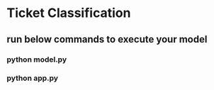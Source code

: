 # Ticket Classification
## run below commands to execute your model
### python model.py
### python app.py
